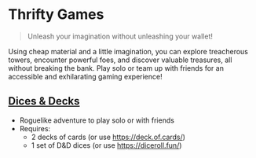 # Thrifty Games

> Unleash your imagination without unleashing your wallet!

Using cheap material and a little imagination, you can explore treacherous towers, encounter powerful foes, and discover valuable treasures, all without breaking the bank. Play solo or team up with friends for an accessible and exhilarating gaming experience!

## [Dices & Decks](./dices-and-decks.md)

- Roguelike adventure to play solo or with friends
- Requires:
  - 2 decks of cards (or use https://deck.of.cards/)
  - 1 set of D&D dices (or use https://diceroll.fun/)
